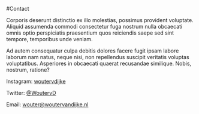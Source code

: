 #Contact

Corporis deserunt distinctio ex illo molestias, possimus provident voluptate. Aliquid assumenda commodi
consectetur fuga nostrum nulla obcaecati omnis optio perspiciatis praesentium quos reiciendis saepe sed sint
tempore, temporibus unde veniam.
        
Ad autem consequatur culpa debitis dolores facere fugit ipsam labore laborum nam natus, neque nisi, non
repellendus suscipit veritatis voluptas voluptatibus. Asperiores in obcaecati quaerat recusandae similique.
Nobis, nostrum, ratione?


Instagram: [woutervdijke](https://www.instagram.com/woutervdijke)

Twitter: [@WoutervD](http://www.twitter.com/woutervd)

Email: [wouter@woutervandijke.nl](mailto:wouter@woutervandijke.nl)
